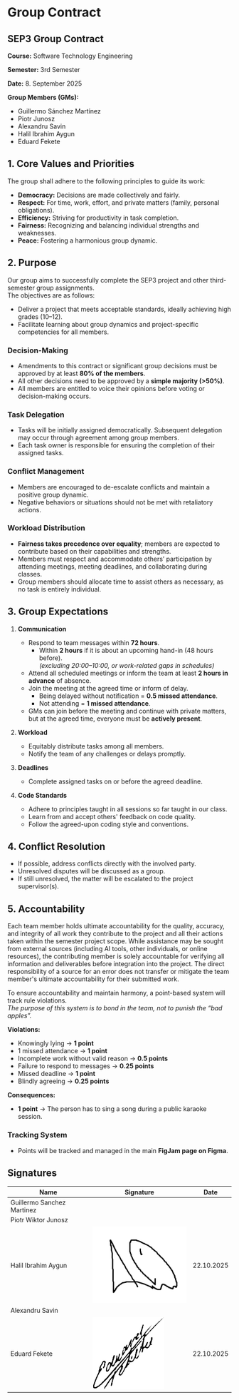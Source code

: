 # Group Contract

## SEP3 Group Contract  
**Course:** Software Technology Engineering 

**Semester:** 3rd Semester

**Date:** 8. September 2025

**Group Members (GMs):**  
- Guillermo Sánchez Martínez  
- Piotr Junosz  
- Alexandru Savin  
- Halil Ibrahim Aygun  
- Eduard Fekete  

## 1. Core Values and Priorities

The group shall adhere to the following principles to guide its work:

- **Democracy:** Decisions are made collectively and fairly.  
- **Respect:** For time, work, effort, and private matters (family, personal obligations).  
- **Efficiency:** Striving for productivity in task completion.  
- **Fairness:** Recognizing and balancing individual strengths and weaknesses.  
- **Peace:** Fostering a harmonious group dynamic.  

## 2. Purpose

Our group aims to successfully complete the SEP3 project and other third-semester group assignments.  
The objectives are as follows:

- Deliver a project that meets acceptable standards, ideally achieving high grades (10–12).  
- Facilitate learning about group dynamics and project-specific competencies for all members.  

### Decision-Making
- Amendments to this contract or significant group decisions must be approved by at least **80% of the members**.  
- All other decisions need to be approved by a **simple majority (>50%)**.  
- All members are entitled to voice their opinions before voting or decision-making occurs.  

### Task Delegation
- Tasks will be initially assigned democratically. Subsequent delegation may occur through agreement among group members.  
- Each task owner is responsible for ensuring the completion of their assigned tasks.  

### Conflict Management
- Members are encouraged to de-escalate conflicts and maintain a positive group dynamic.  
- Negative behaviors or situations should not be met with retaliatory actions.  

### Workload Distribution
- **Fairness takes precedence over equality**; members are expected to contribute based on their capabilities and strengths.  
- Members must respect and accommodate others’ participation by attending meetings, meeting deadlines, and collaborating during classes.  
- Group members should allocate time to assist others as necessary, as no task is entirely individual.  

## 3. Group Expectations

1. **Communication**  
   - Respond to team messages within **72 hours**.  
     - Within **2 hours** if it is about an upcoming hand-in (48 hours before).  
       *(excluding 20:00–10:00, or work-related gaps in schedules)*  
   - Attend all scheduled meetings or inform the team at least **2 hours in advance** of absence.  
   - Join the meeting at the agreed time or inform of delay.  
     - Being delayed without notification = **0.5 missed attendance**.  
     - Not attending = **1 missed attendance**.  
   - GMs can join before the meeting and continue with private matters, but at the agreed time, everyone must be **actively present**.  

2. **Workload**  
   - Equitably distribute tasks among all members.  
   - Notify the team of any challenges or delays promptly.  

3. **Deadlines**  
   - Complete assigned tasks on or before the agreed deadline.  

4. **Code Standards**  
   - Adhere to principles taught in all sessions so far taught in our class.  
   - Learn from and accept others' feedback on code quality.
   - Follow the agreed-upon coding style and conventions.

## 4. Conflict Resolution

- If possible, address conflicts directly with the involved party.
- Unresolved disputes will be discussed as a group.  
- If still unresolved, the matter will be escalated to the project supervisor(s).  

## 5. Accountability

Each team member holds ultimate accountability for the quality, accuracy, and integrity of all work they contribute to the project and all their actions taken within the semester project scope. While assistance may be sought from external sources (including AI tools, other individuals, or online resources), the contributing member is solely accountable for verifying all information and deliverables before integration into the project. The direct responsibility of a source for an error does not transfer or mitigate the team member's ultimate accountability for their submitted work.

To ensure accountability and maintain harmony, a point-based system will track rule violations.  
*The purpose of this system is to bond in the team, not to punish the “bad apples”.*  

**Violations:**  
- Knowingly lying → **1 point**  
- 1 missed attendance → **1 point**  
- Incomplete work without valid reason → **0.5 points**  
- Failure to respond to messages → **0.25 points**  
- Missed deadline → **1 point**  
- Blindly agreeing → **0.25 points**  

**Consequences:**  
- **1 point** → The person has to sing a song during a public karaoke session.

### Tracking System
- Points will be tracked and managed in the main **FigJam page on Figma**.  


## Signatures

| Name                       | Signature                                                | Date       |
|----------------------------|----------------------------------------------------------|------------|
| Guillermo Sanchez Martinez |                                                          |            |
| Piotr Wiktor Junosz        |                                                          |            |
| Halil Ibrahim Aygun        | ![](Signatures/Halil_Ibrahim_Aygun.png)                  | 22.10.2025 |
| Alexandru Savin            |                                                          |            |
| Eduard Fekete              | ![](Signatures/Eduard_Fekete.png)                        | 22.10.2025 |

